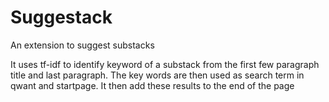 # Suggestack
An extension to suggest substacks

It uses tf-idf to identify keyword of a substack from the first few paragraph title and last paragraph. The key words are then used as search term in qwant and startpage. It then add these results to the end of the page
